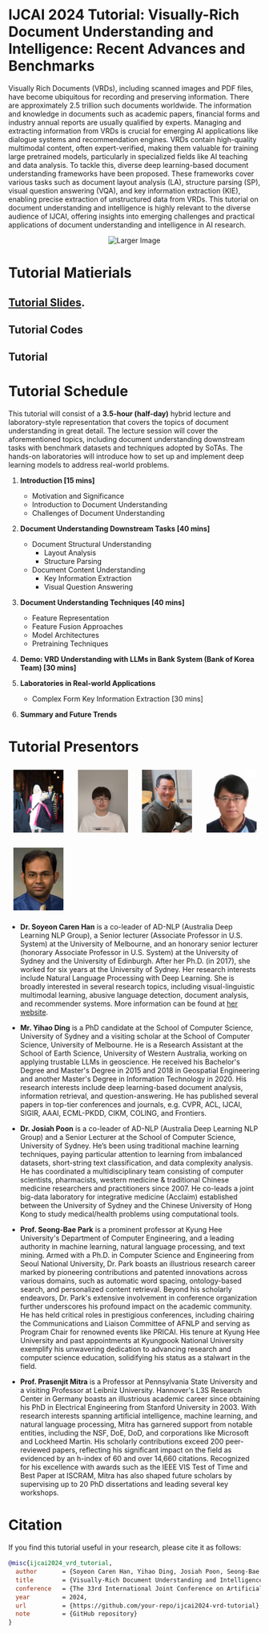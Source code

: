 # IJCAI 2024 Tutorial: Visually-Rich Document Understanding and Intelligence: Recent Advances and Benchmarks
Visually Rich Documents (VRDs), including scanned images and PDF files, have become ubiquitous for recording and preserving information. There are approximately 2.5 trillion such documents worldwide. The information and knowledge in documents such as academic papers, financial forms and industry annual reports are usually qualified by experts. 
Managing and extracting information from VRDs is crucial for emerging AI applications like dialogue systems and recommendation engines. VRDs contain high-quality multimodal content, often expert-verified, making them valuable for training large pretrained models, particularly in specialized fields like AI teaching and data analysis. To tackle this, diverse deep learning-based document understanding frameworks have been proposed. These frameworks cover various tasks such as document layout analysis (LA), structure parsing (SP), visual question answering (VQA), and key information extraction (KIE), enabling precise extraction of unstructured data from VRDs. This tutorial on document understanding and intelligence is highly relevant to the diverse audience of IJCAI, offering insights into emerging challenges and practical applications of document understanding and intelligence in AI research. 
<p align="center">
  <img src="https://github.com/adlnlp/vrd_IU/assets/81132254/5bdf4401-f33f-4643-92ba-e48d6406afe6" alt="Larger Image" width="600"/>
</p>

# Tutorial Matierials

##  [Tutorial Slides](https://docs.google.com/presentation/d/1FflIW4I0uksxCWeP2QZUQkzz1xfBe5XWMKb7sbn3DGg/edit#slide=id.g2ec60806b99_0_27).
## Tutorial Codes

## Tutorial

# Tutorial Schedule
This tutorial will consist of a **3.5-hour (half-day)** hybrid lecture and laboratory-style representation that covers the topics of document understanding in great detail. The lecture session will cover the aforementioned topics, including document understanding downstream tasks with benchmark datasets and techniques adopted by SoTAs. The hands-on laboratories will introduce how to set up and implement deep learning models to address real-world problems.

1. **Introduction [15 mins]**
    - Motivation and Significance
    - Introduction to Document Understanding
    - Challenges of Document Understanding

2. **Document Understanding Downstream Tasks [40 mins]**
    - Document Structural Understanding
        - Layout Analysis
        - Structure Parsing
    - Document Content Understanding
        - Key Information Extraction
        - Visual Question Answering

3. **Document Understanding Techniques [40 mins]**
    - Feature Representation
    - Feature Fusion Approaches
    - Model Architectures
    - Pretraining Techniques

4. **Demo: VRD Understanding with LLMs in Bank System (Bank of Korea Team) [30 mins]**

5. **Laboratories in Real-world Applications**
    - Complex Form Key Information Extraction [30 mins]

6. **Summary and Future Trends**
# Tutorial Presentors

<div style="display: grid; grid-template-columns: repeat(auto-fit, minmax(100px, 1fr)); justify-content: center; gap: 10px;">
    <img src="/figures/caren_ceremony.jpeg" alt="Dr. Soyeon Caren Han" style="object-fit: contain; width: 100px; margin: 10px;">
    <img src="/figures/yihao.jpeg" alt="Mr. Yihao Ding" style="object-fit: contain; width: 100px; margin: 10px;">
    <img src="/figures/josiah.jpg" alt="Dr. Josiah Poon" style="object-fit: contain; width: 100px; margin: 10px;">
    <img src="/figures/seong-bae-park.jpeg" alt="Prof. Seong-Bae Park" style="object-fit: contain; width: 100px; margin: 10px;">
    <img src="/figures/Mitra-Prasenjit.jpeg" alt="Prof. Prasenjit Mitra" style="object-fit: contain; width: 100px; margin: 10px;">
</div>

- **Dr. Soyeon Caren Han** is a co-leader of AD-NLP (Australia Deep Learning NLP Group), a Senior lecturer (Associate Professor in U.S. System) at the University of Melbourne, and an honorary senior lecturer (honorary Associate Professor in U.S. System) at the University of Sydney and the University of Edinburgh. After her Ph.D. (in 2017), she worked for six years at the University of Sydney. Her research interests include Natural Language Processing with Deep Learning. She is broadly interested in several research topics, including visual-linguistic multimodal learning, abusive language detection, document analysis, and recommender systems. More information can be found at [her website](https://drcarenhan.github.io/).

- **Mr. Yihao Ding** is a PhD candidate at the School of Computer Science, University of Sydney and a visiting scholar at the School of Computer Science, University of Melbourne. He is a Research Assistant at the School of Earth Science, University of Western Australia, working on applying trustable LLMs in geoscience. He received his Bachelor's Degree and Master's Degree in 2015 and 2018 in Geospatial Engineering and another Master's Degree in Information Technology in 2020. His research interests include deep learning-based document analysis, information retrieval, and question-answering. He has published several papers in top-tier conferences and journals, e.g. CVPR, ACL, IJCAI, SIGIR, AAAI, ECML-PKDD, CIKM, COLING, and Frontiers.

- **Dr. Josiah Poon** is a co-leader of AD-NLP (Australia Deep Learning NLP Group) and a Senior Lecturer at the School of Computer Science, University of Sydney. He’s been using traditional machine learning techniques, paying particular attention to learning from imbalanced datasets, short-string text classification, and data complexity analysis. He has coordinated a multidisciplinary team consisting of computer scientists, pharmacists, western medicine & traditional Chinese medicine researchers and practitioners since 2007. He co-leads a joint big-data laboratory for integrative medicine (Acclaim) established between the University of Sydney and the Chinese University of Hong Kong to study medical/health problems using computational tools.

- **Prof. Seong-Bae Park** is a prominent professor at Kyung Hee University's Department of Computer Engineering, and a leading authority in machine learning, natural language processing, and text mining. Armed with a Ph.D. in Computer Science and Engineering from Seoul National University, Dr. Park boasts an illustrious research career marked by pioneering contributions and patented innovations across various domains, such as automatic word spacing, ontology-based search, and personalized content retrieval. Beyond his scholarly endeavors, Dr. Park's extensive involvement in conference organization further underscores his profound impact on the academic community. He has held critical roles in prestigious conferences, including chairing the Communications and Liaison Committee of AFNLP and serving as Program Chair for renowned events like PRICAI. His tenure at Kyung Hee University and past appointments at Kyungpook National University exemplify his unwavering dedication to advancing research and computer science education, solidifying his status as a stalwart in the field.

- **Prof. Prasenjit Mitra** is a Professor at Pennsylvania State University and a visiting Professor at Leibniz University. Hannover's L3S Research Center in Germany boasts an illustrious academic career since obtaining his PhD in Electrical Engineering from Stanford University in 2003. With research interests spanning artificial intelligence, machine learning, and natural language processing, Mitra has garnered support from notable entities, including the NSF, DoE, DoD, and corporations like Microsoft and Lockheed Martin. His scholarly contributions exceed 200 peer-reviewed papers, reflecting his significant impact on the field as evidenced by an h-index of 60 and over 14,660 citations. Recognized for his excellence with awards such as the IEEE VIS Test of Time and Best Paper at ISCRAM, Mitra has also shaped future scholars by supervising up to 20 PhD dissertations and leading several key workshops.
# Citation

If you find this tutorial useful in your research, please cite it as follows:

```bibtex
@misc{ijcai2024_vrd_tutorial,
  author       = {Soyeon Caren Han, Yihao Ding, Josiah Poon, Seong-Bae Park and Prasenjit Mitra},
  title        = {Visually-Rich Document Understanding and Intelligence: Recent Advances and Benchmarks},
  conference   = {The 33rd International Joint Conference on Artificial Intelligence},
  year         = 2024,
  url          = {https://github.com/your-repo/ijcai2024-vrd-tutorial},
  note         = {GitHub repository}
}

